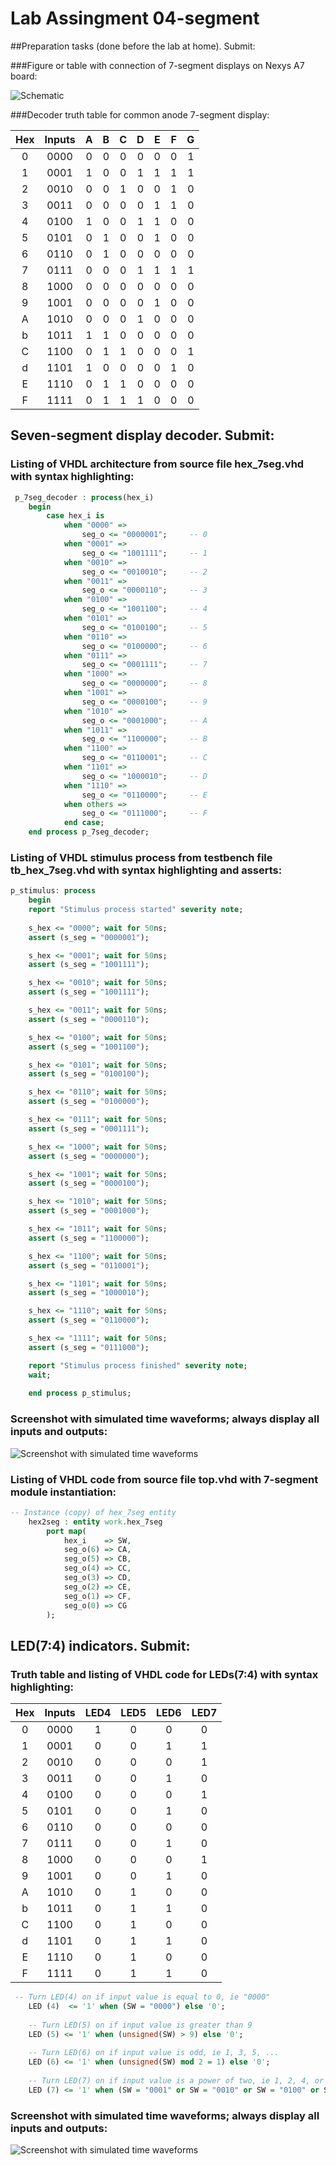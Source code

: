 # Lab Assingment 04-segment

##Preparation tasks (done before the lab at home). Submit:

###Figure or table with connection of 7-segment displays on Nexys A7 board:

![Schematic](images/schema.png)

###Decoder truth table for common anode 7-segment display:

| **Hex** | **Inputs** | **A** | **B** | **C** | **D** | **E** | **F** | **G** |
| :-: | :-: | :-: | :-: | :-: | :-: | :-: | :-: | :-: |
| 0 | 0000 | 0 | 0 | 0 | 0 | 0 | 0 | 1 |
| 1 | 0001 | 1 | 0 | 0 | 1 | 1 | 1 | 1 |
| 2 | 0010 | 0 | 0 | 1 | 0 | 0 | 1 | 0 |
| 3 | 0011 | 0 | 0 | 0 | 0 | 1 | 1 | 0 |
| 4 | 0100 | 1 | 0 | 0 | 1 | 1 | 0 | 0 |
| 5 | 0101 | 0 | 1 | 0 | 0 | 1 | 0 | 0 |
| 6 | 0110 | 0 | 1 | 0 | 0 | 0 | 0 | 0 |
| 7 | 0111 | 0 | 0 | 0 | 1 | 1 | 1 | 1 |
| 8 | 1000 | 0 | 0 | 0 | 0 | 0 | 0 | 0 |
| 9 | 1001 | 0 | 0 | 0 | 0 | 1 | 0 | 0 |
| A | 1010 | 0 | 0 | 0 | 1 | 0 | 0 | 0 |
| b | 1011 | 1 | 1 | 0 | 0 | 0 | 0 | 0 |
| C | 1100 | 0 | 1 | 1 | 0 | 0 | 0 | 1 |
| d | 1101 | 1 | 0 | 0 | 0 | 0 | 1 | 0 |
| E | 1110 | 0 | 1 | 1 | 0 | 0 | 0 | 0 |
| F | 1111 | 0 | 1 | 1 | 1 | 0 | 0 | 0 |

## Seven-segment display decoder. Submit:

### Listing of VHDL architecture from source file hex_7seg.vhd with syntax highlighting:

```vhdl
 p_7seg_decoder : process(hex_i)
    begin
        case hex_i is
            when "0000" =>
                seg_o <= "0000001";     -- 0
            when "0001" =>
                seg_o <= "1001111";     -- 1
            when "0010" =>
                seg_o <= "0010010";     -- 2               
            when "0011" =>
                seg_o <= "0000110";     -- 3             
            when "0100" =>
                seg_o <= "1001100";     -- 4
            when "0101" =>
                seg_o <= "0100100";     -- 5
            when "0110" =>
                seg_o <= "0100000";     -- 6
            when "0111" =>
                seg_o <= "0001111";     -- 7
            when "1000" =>
                seg_o <= "0000000";     -- 8
            when "1001" =>
                seg_o <= "0000100";     -- 9
            when "1010" =>
                seg_o <= "0001000";     -- A
            when "1011" =>
                seg_o <= "1100000";     -- B
            when "1100" =>
                seg_o <= "0110001";     -- C
            when "1101" =>
                seg_o <= "1000010";     -- D                                          
            when "1110" =>
                seg_o <= "0110000";     -- E
            when others =>
                seg_o <= "0111000";     -- F
            end case; 
    end process p_7seg_decoder;
```

### Listing of VHDL stimulus process from testbench file tb_hex_7seg.vhd with syntax highlighting and asserts:

```vhdl
p_stimulus: process
    begin
    report "Stimulus process started" severity note;
    
    s_hex <= "0000"; wait for 50ns;
    assert (s_seg = "0000001");

    s_hex <= "0001"; wait for 50ns;
    assert (s_seg = "1001111");

    s_hex <= "0010"; wait for 50ns;
    assert (s_seg = "1001111");

    s_hex <= "0011"; wait for 50ns;
    assert (s_seg = "0000110");

    s_hex <= "0100"; wait for 50ns;
    assert (s_seg = "1001100");

    s_hex <= "0101"; wait for 50ns;
    assert (s_seg = "0100100");

    s_hex <= "0110"; wait for 50ns;  
    assert (s_seg = "0100000"); 

    s_hex <= "0111"; wait for 50ns;
    assert (s_seg = "0001111");

    s_hex <= "1000"; wait for 50ns;
    assert (s_seg = "0000000");

    s_hex <= "1001"; wait for 50ns;
    assert (s_seg = "0000100");

    s_hex <= "1010"; wait for 50ns;
    assert (s_seg = "0001000");

    s_hex <= "1011"; wait for 50ns;
    assert (s_seg = "1100000");

    s_hex <= "1100"; wait for 50ns;
    assert (s_seg = "0110001");

    s_hex <= "1101"; wait for 50ns; 
    assert (s_seg = "1000010");

    s_hex <= "1110"; wait for 50ns;
    assert (s_seg = "0110000");

    s_hex <= "1111"; wait for 50ns;
    assert (s_seg = "0111000");

    report "Stimulus process finished" severity note;
    wait;
    
    end process p_stimulus;
```

### Screenshot with simulated time waveforms; always display all inputs and outputs:

![Screenshot with simulated time waveforms](images/waveform1.png)

### Listing of VHDL code from source file top.vhd with 7-segment module instantiation:

```vhdl
-- Instance (copy) of hex_7seg entity
    hex2seg : entity work.hex_7seg
        port map(
            hex_i    => SW,
            seg_o(6) => CA,
            seg_o(5) => CB,
            seg_o(4) => CC,
            seg_o(3) => CD,
            seg_o(2) => CE,
            seg_o(1) => CF,
            seg_o(0) => CG
        );
```

## LED(7:4) indicators. Submit:

### Truth table and listing of VHDL code for LEDs(7:4) with syntax highlighting:

| **Hex** | **Inputs** | **LED4** | **LED5** | **LED6** | **LED7** |
| :-: | :-: | :-: | :-: | :-: | :-: |
| 0 | 0000 | 1 | 0 | 0 | 0 | 
| 1 | 0001 | 0 | 0 | 1 | 1 |
| 2 | 0010 | 0 | 0 | 0 | 1 | 
| 3 | 0011 | 0 | 0 | 1 | 0 |
| 4 | 0100 | 0 | 0 | 0 | 1 | 
| 5 | 0101 | 0 | 0 | 1 | 0 |
| 6 | 0110 | 0 | 0 | 0 | 0 |
| 7 | 0111 | 0 | 0 | 1 | 0 | 
| 8 | 1000 | 0 | 0 | 0 | 1 | 
| 9 | 1001 | 0 | 0 | 1 | 0 | 
| A | 1010 | 0 | 1 | 0 | 0 | 
| b | 1011 | 0 | 1 | 1 | 0 | 
| C | 1100 | 0 | 1 | 0 | 0 | 
| d | 1101 | 0 | 1 | 1 | 0 | 
| E | 1110 | 0 | 1 | 0 | 0 | 
| F | 1111 | 0 | 1 | 1 | 0 | 

```vhdl
 -- Turn LED(4) on if input value is equal to 0, ie "0000"
    LED (4)  <= '1' when (SW = "0000") else '0';
    
    -- Turn LED(5) on if input value is greater than 9
    LED (5) <= '1' when (unsigned(SW) > 9) else '0';
    
    -- Turn LED(6) on if input value is odd, ie 1, 3, 5, ...
    LED (6) <= '1' when (unsigned(SW) mod 2 = 1) else '0';
    
    -- Turn LED(7) on if input value is a power of two, ie 1, 2, 4, or 8
    LED (7) <= '1' when (SW = "0001" or SW = "0010" or SW = "0100" or SW = "1000") else '0';
```

### Screenshot with simulated time waveforms; always display all inputs and outputs:

![Screenshot with simulated time waveforms](images/waveform2.png)